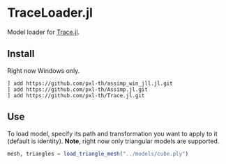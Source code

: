 # TraceLoader.jl

Model loader for [Trace.jl](https://github.com/pxl-th/Trace.jl).

## Install

Right now Windows only.

```
] add https://github.com/pxl-th/assimp_win_jll.jl.git
] add https://github.com/pxl-th/Assimp.jl.git
] add https://github.com/pxl-th/Trace.jl.git
```

## Use

To load model, specify its path and transformation you want to apply to it (default is identity).
**Note**, right now only triangular models are supported.

```julia
mesh, triangles = load_triangle_mesh("../models/cube.ply")
```
